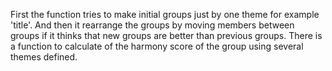 First the function tries to make initial groups just by one theme for example 'title'. 
And then it rearrange the groups by moving members between groups if it thinks that new groups are better than previous groups.
There is a function to calculate of the harmony score of the group using several themes defined.